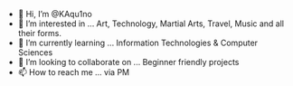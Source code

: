 - 👋 Hi, I’m @KAqu1no
- 👀 I’m interested in ... Art, Technology, Martial Arts, Travel, Music and all their forms.
- 🌱 I’m currently learning ... Information Technologies & Computer Sciences
- 💞️ I’m looking to collaborate on ... Beginner friendly projects
- 📫 How to reach me ... via PM

<!---
KAqu1no/KAqu1no is a ✨ special ✨ repository because its `README.md` (this file) appears on your GitHub profile.
You can click the Preview link to take a look at your changes.
--->
